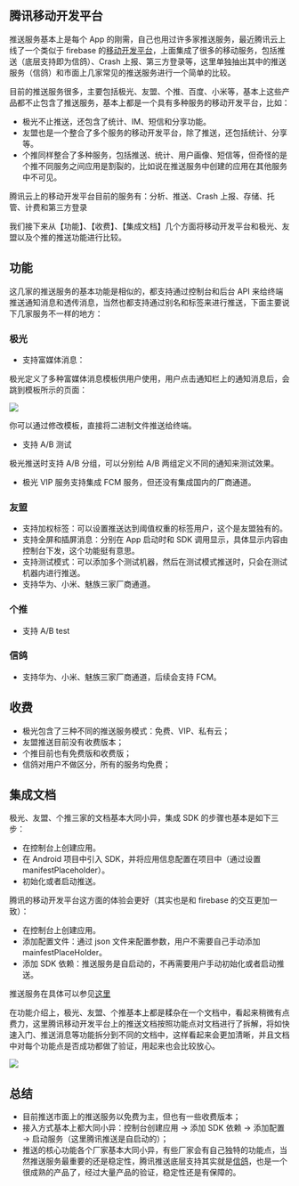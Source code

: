 ## 腾讯移动开发平台

推送服务基本上是每个 App 的刚需，自己也用过许多家推送服务，最近腾讯云上线了一个类似于 firebase 的[移动开发平台](https://cloud.tencent.com/document/product/666)，上面集成了很多的移动服务，包括推送（底层支持即为信鸽）、Crash 上报、第三方登录等，这里单独抽出其中的推送服务（信鸽）和市面上几家常见的推送服务进行一个简单的比较。

目前的推送服务很多，主要包括极光、友盟、个推、百度、小米等，基本上这些产品都不止包含了推送服务，基本上都是一个具有多种服务的移动开发平台，比如：

- 极光不止推送，还包含了统计、IM、短信和分享功能。
- 友盟也是一个整合了多个服务的移动开发平台，除了推送，还包括统计、分享等。
- 个推同样整合了多种服务，包括推送、统计、用户画像、短信等，但奇怪的是个推不同服务之间应用是割裂的，比如说在推送服务中创建的应用在其他服务中不可见。

腾讯云上的移动开发平台目前的服务有：分析、推送、Crash 上报、存储、托管、计费和第三方登录

我们接下来从【功能】、【收费】、【集成文档】几个方面将移动开发平台和极光、友盟以及个推的推送功能进行比较。

## 功能

这几家的推送服务的基本功能是相似的，都支持通过控制台和后台 API 来给终端推送通知消息和透传消息，当然也都支持通过别名和标签来进行推送，下面主要说下几家服务不一样的地方：

### 极光

- 支持富媒体消息：

极光定义了多种富媒体消息模板供用户使用，用户点击通知栏上的通知消息后，会跳到模板所示的页面：

![](https://tacimg-1253960454.cos.ap-guangzhou.myqcloud.com/PR-manuscript/Android/giguang_template_list.png)

你可以通过修改模板，直接将二进制文件推送给终端。

- 支持 A/B 测试

极光推送时支持 A/B 分组，可以分别给 A/B 两组定义不同的通知来测试效果。

- 极光 VIP 服务支持集成 FCM 服务，但还没有集成国内的厂商通道。

### 友盟

- 支持加权标签：可以设置推送达到阈值权重的标签用户，这个是友盟独有的。
- 支持全屏和插屏消息：分别在 App 启动时和 SDK 调用显示，具体显示内容由控制台下发，这个功能挺有意思。
- 支持测试模式：可以添加多个测试机器，然后在测试模式推送时，只会在测试机器内进行推送。
- 支持华为、小米、魅族三家厂商通道。

### 个推

- 支持 A/B test

### 信鸽

- 支持华为、小米、魅族三家厂商通道，后续会支持 FCM。


## 收费

- 极光包含了三种不同的推送服务模式：免费、VIP、私有云；
- 友盟推送目前没有收费版本；
- 个推目前也有免费版和收费版；
- 信鸽对用户不做区分，所有的服务均免费；


## 集成文档

极光、友盟、个推三家的文档基本大同小异，集成 SDK 的步骤也基本是如下三步：

- 在控制台上创建应用。
- 在 Android 项目中引入 SDK，并将应用信息配置在项目中（通过设置 manifestPlaceholder）。
- 初始化或者启动推送。

腾讯的移动开发平台这方面的体验会更好（其实也是和 firebase 的交互更加一致）：

- 在控制台上创建应用。
- 添加配置文件：通过 json 文件来配置参数，用户不需要自己手动添加 mainfestPlaceHolder。
- 添加 SDK 依赖：推送服务是自启动的，不再需要用户手动初始化或者启动推送。

推送服务在具体可以参见[这里](https://cloud.tencent.com/document/product/666/14323)

在功能介绍上，极光、友盟、个推基本上都是糅杂在一个文档中，看起来稍微有点费力，这里腾讯移动开发平台上的推送文档按照功能点对文档进行了拆解，将如快速入门、推送消息等功能拆分到不同的文档中，这样看起来会更加清晰，并且文档中对每个功能点是否成功都做了验证，用起来也会比较放心。

![](https://tacimg-1253960454.cos.ap-guangzhou.myqcloud.com/PR-manuscript/Android/feature_list.jpg)



## 总结

- 目前推送市面上的推送服务以免费为主，但也有一些收费版本；
- 接入方式基本上都大同小异：控制台创建应用 -> 添加 SDK 依赖 -> 添加配置 -> 启动服务（这里腾讯推送是自启动的）；
- 推送的核心功能各个厂家基本大同小异，有些厂家会有自己独特的功能点，当然推送服务最重要的还是稳定性，腾讯推送底层支持其实就是[信鸽]()，也是一个很成熟的产品了，经过大量产品的验证，稳定性还是有保障的。





